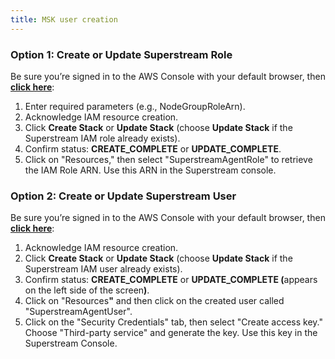 ```yaml
---
title: MSK user creation
---
```


### Option 1: Create or Update Superstream Role

Be sure you’re signed in to the AWS Console with your default browser, then [**click here**](https://eu-central-1.console.aws.amazon.com/cloudformation/home?region=eu-central-1#/stacks/create/review?templateURL=https://superstream-aws-cloudformation.s3.eu-central-1.amazonaws.com/iam-role-policy.yaml\&stackName=SuperstreamRoleSetup):

1. Enter required parameters (e.g., NodeGroupRoleArn).
2. Acknowledge IAM resource creation.
3. Click **Create Stack** or **Update Stack** (choose **Update Stack** if the Superstream IAM role already exists).
4. Confirm status: **CREATE\_COMPLETE** or **UPDATE\_COMPLETE**.
5. Click on "Resources," then select "SuperstreamAgentRole" to retrieve the IAM Role ARN. Use this ARN in the Superstream console.

### Option 2: Create or Update Superstream User

Be sure you’re signed in to the AWS Console with your default browser, then [**click here**](https://eu-central-1.console.aws.amazon.com/cloudformation/home?region=eu-central-1#/stacks/create/review?templateURL=https://superstream-aws-cloudformation.s3.eu-central-1.amazonaws.com/iam-user-policy.yaml\&stackName=SuperstreamUserSetup):

1. Acknowledge IAM resource creation.
2. Click **Create Stack** or **Update Stack** (choose **Update Stack** if the Superstream IAM user already exists).
3. Confirm status: **CREATE\_COMPLETE** or **UPDATE\_COMPLETE (**&#x61;ppears on the left side of the scree&#x6E;**)**.
4. Click on "Resource&#x73;**"** and then click on the created user called "SuperstreamAgentUser".
5. Click on the "Security Credentials" tab, then select "Create access key." Choose "Third-party service" and generate the key. Use this key in the Superstream Console.
